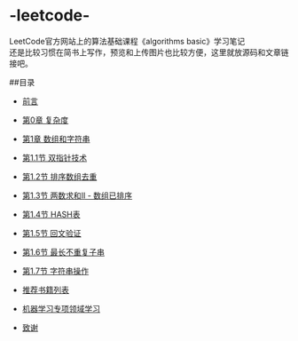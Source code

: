 # -leetcode-
LeetCode官方网站上的算法基础课程《algorithms basic》学习笔记      
还是比较习惯在简书上写作，预览和上传图片也比较方便，这里就放源码和文章链接吧。


##目录 
- [前言](https://github.com/peterz3g/leetcode-algorithms-basic/blob/master/%E5%89%8D%E8%A8%80.md)
- [第0章 复杂度](http://www.jianshu.com/p/1cb60426198a)
- [第1章 数组和字符串](http://www.jianshu.com/p/7446cf621748)
 - [第1.1节 双指针技术](http://www.jianshu.com/p/65473371a9b7)
 - [第1.2节 排序数组去重](http://www.jianshu.com/p/b3639e06d59e) 
 - [第1.3节 两数求和II - 数组已排序](http://www.jianshu.com/p/6801d11febaf)
 - [第1.4节 HASH表](http://www.jianshu.com/p/d1c82be27ff9)
 - [第1.5节 回文验证](http://www.jianshu.com/p/2b3044983d99)
 - [第1.6节 最长不重复子串](http://www.jianshu.com/p/384d76ddb8af)
 - [第1.7节 字符串操作](http://www.jianshu.com/p/6396ede96168)
 
- [推荐书籍列表](#booklists)
- [机器学习专项领域学习](#special_learning)
- [致谢](#many_thanks)
